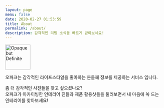 ```yaml
---
layout: page
menu: false
date: 2020-02-27 01:53:59
title: About
permalink: /about/
description: 감각적인 리빙 소식을 빠르게 받아보세요!
---
```

<img  src="https://opaque.s3.ap-northeast-2.amazonaws.com/CI/Opaque+but+Definite.png" alt="Opaque but Definite" height="80px" />

오파크는 감각적인 라이프스타일을 좋아하는 분들께 정보를 제공하는 서비스 입니다. 

좀 더 감각적인 사진들을 찾고 싶으셨나요?\
오파크가 아카이빙한 인테리어 진들과 제품 활용샷들을 둘러보면서 내 마음에 쏙 드는 인테리어를 찾아보세요!